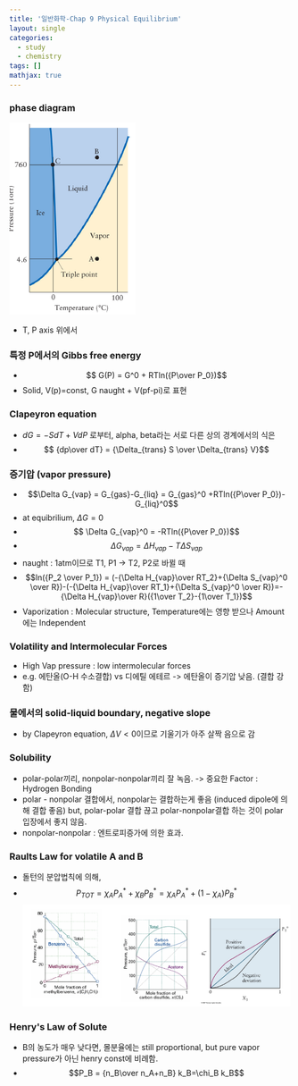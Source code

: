 ```yaml
---
title: '일반화학-Chap 9 Physical Equilibrium'
layout: single
categories:
  - study
  - chemistry
tags: []
mathjax: true
---
```


### phase diagram

![](/assets/images/genchem-7/1.png)

- T, P axis 위에서

### 특정 P에서의 Gibbs free energy

- $$ G(P) = G^0 + RTln({P\over P_0})$$ 
- Solid, V(p)=const, G naught + V(pf-pi)로 표현


### Clapeyron equation

- $dG = -SdT + VdP$ 로부터, alpha, beta라는 서로 다른 상의 경계에서의 식은
- $$ {dp\over dT} = {\Delta_{trans} S \over \Delta_{trans} V}$$

### 증기압 (vapor pressure)

- $$\Delta G_{vap} = G_{gas}-G_{liq} = G_{gas}^0 +RTln({P\over P_0})-G_{liq}^0$$
- at equibrilium, $\Delta G = 0$
- $$ \Delta G_{vap}^0 = -RTln({P\over P_0})$$
- $$ \Delta G_{vap} = \Delta H_{vap} - T\Delta S_{vap}$$
- naught : 1atm이므로 T1, P1 -> T2, P2로 바뀔 때
- $$ln({P_2 \over P_1}) = (-{\Delta H_{vap}\over RT_2}+{\Delta S_{vap}^0 \over R})-(-{\Delta H_{vap}\over RT_1}+{\Delta S_{vap}^0 \over R})=-{\Delta H_{vap}\over R}({1\over T_2}-{1\over T_1})$$
- Vaporization : Molecular structure, Temperature에는 영향 받으나 Amount에는 Independent

### Volatility and Intermolecular Forces

- High Vap pressure : low intermolecular forces
- e.g. 에탄올(O-H 수소결합) vs 디에틸 에테르 -> 에탄올이 증기압 낮음. (결합 강함)

### 물에서의 solid-liquid boundary, negative slope

- by Clapeyron equation, $\Delta V <0$이므로 기울기가 아주 살짝 음으로 감

### Solubility

- polar-polar끼리, nonpolar-nonpolar끼리 잘 녹음. -> 중요한 Factor : Hydrogen Bonding
- polar - nonpolar 결합에서, nonpolar는 결합하는게 좋음 (induced dipole에 의해 결합 좋음) but, polar-polar 결합 끊고 polar-nonpolar결합 하는 것이 polar 입장에서 좋지 않음.
- nonpolar-nonpolar : 엔트로피증가에 의한 효과.

### Raults Law for volatile A and B

- 돌턴의 분압법칙에 의해,
- $$ P_{TOT} = \chi_A P_{A}^*+\chi_B P_{B}^* = \chi_A P_{A}^*+(1-\chi_A) P_{B}^*$$
![](/assets/images/genchem-7/2.png)


### Henry's Law of Solute

- B의 농도가 매우 낮다면, 몰분율에는 still proportional, but pure vapor pressure가 아닌 henry const에 비례함.
- $$P_B = {n_B\over n_A+n_B} k_B=\chi_B k_B$$


